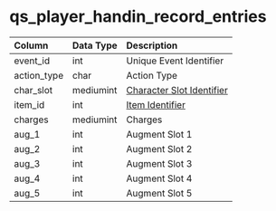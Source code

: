 # qs\_player\_handin\_record\_entries

| Column | Data Type | Description |
| :--- | :--- | :--- |
| event\_id | int | Unique Event Identifier |
| action\_type | char | Action Type |
| char\_slot | mediumint | [Character Slot Identifier](../../../../categories/inventory/inventory-slots) |
| item\_id | int | [Item Identifier](../../../schema/categories/query_server/items.md) |
| charges | mediumint | Charges |
| aug\_1 | int | Augment Slot 1 |
| aug\_2 | int | Augment Slot 2 |
| aug\_3 | int | Augment Slot 3 |
| aug\_4 | int | Augment Slot 4 |
| aug\_5 | int | Augment Slot 5 |

